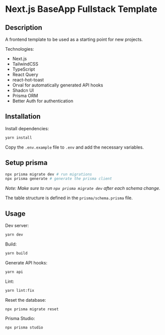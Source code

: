 # Next.js BaseApp Fullstack Template

## Description
A frontend template to be used as a starting point for new projects.

Technologies:
- Next.js
- TailwindCSS
- TypeScript
- React Query
- react-hot-toast
- Orval for automatically generated API hooks
- Shadcn UI
- Prisma ORM
- Better Auth for authentication

## Installation

Install dependencies:

```bash
yarn install
```

Copy the `.env.example` file to `.env` and add the necessary variables.

## Setup prisma

```bash
npx prisma migrate dev # run migrations
npx prisma generate # generate the prisma client
```

*Note: Make sure to run `npx prisma migrate dev` after each schema change.*

The table structure is defined in the `prisma/schema.prisma` file.

## Usage

Dev server:

```bash
yarn dev
```

Build:

```bash
yarn build
```

Generate API hooks:

```bash
yarn api
```

Lint:

```bash
yarn lint:fix
```

Reset the database:

```bash
npx prisma migrate reset
```

Prisma Studio:

```bash
npx prisma studio
```


